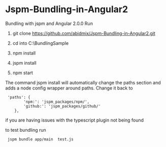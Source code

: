 # Jspm-Bundling-in-Angular2
Bundling with jspm and Angular 2.0.0
Run

1. git clone https://github.com/abidmix/Jspm-Bundling-in-Angular2.git

2. cd into C:\BundlingSample

3. npm install

4. jspm install

5. npm start

The command jspm install will automatically change the paths section and adds a node config wrapper around paths. Change it back to

     'paths': {
            'npm:': 'jspm_packages/npm/',
            'github:': 'jspm_packages/github/'
        },

if you are having issues with the typescript plugin not being found

to test bundling run 

     jspm bundle app/main  test.js
